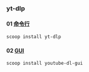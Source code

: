 ### yt-dlp
#### 01 [命令行](https://github.com/yt-dlp/yt-dlp)
```powershell
scoop install yt-dlp
```

#### 02 [GUI](https://github.com/oleksis/youtube-dl-gui)
```powershell
scoop install youtube-dl-gui
```
